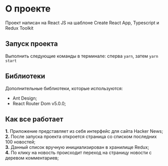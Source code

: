 # О проекте

Проект написан на React JS на шаблоне Create React App, Typescript и Redux Toolkit

## Запуск проекта

Выполнить следующие команды в терминале: сперва `yarn`, затем `yarn start`

## Библиотеки

Дополнительные библиотеки, которые используются:  

- Ant Design;
- React Router Dom v5.0.0;

## Как все работает

**1.** Приложение представляет из себя интерфейс для сайта Hacker News;  
**2.** После запуска проекта откроется страница со списком последних 100 новостей;  
**3.** Данный список вручную инициализирован в хранилище Redux;  
**4.** По клику на новость происходит переход на страницу новости c деревом комментариев;
